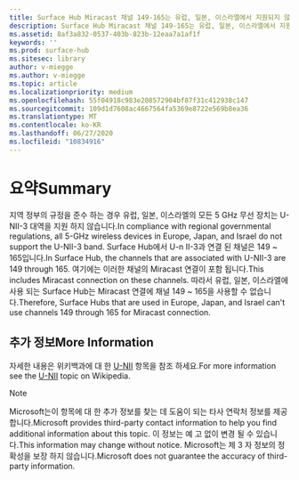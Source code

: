 ```yaml
---
title: Surface Hub Miracast 채널 149-165는 유럽, 일본, 이스라엘에서 지원되지 않음
description: Surface Hub Miracast 채널 149-165는 유럽, 일본, 이스라엘에서 지원되지 않음
ms.assetid: 8af3a832-0537-403b-823b-12eaa7a1af1f
keywords: ''
ms.prod: surface-hub
ms.sitesec: library
author: v-miegge
ms.author: v-miegge
ms.topic: article
ms.localizationpriority: medium
ms.openlocfilehash: 55f04918c983e208572904bf87f31c412938c147
ms.sourcegitcommit: 109d1d7608ac4667564fa5369e8722e569b8ea36
ms.translationtype: MT
ms.contentlocale: ko-KR
ms.lasthandoff: 06/27/2020
ms.locfileid: "10834916"
---
```

# <span data-ttu-id="db045-103">요약</span><span class="sxs-lookup"><span data-stu-id="db045-103">Summary</span></span>

<span data-ttu-id="db045-104">지역 정부의 규정을 준수 하는 경우 유럽, 일본, 이스라엘의 모든 5 GHz 무선 장치는 U-NII-3 대역을 지원 하지 않습니다.</span><span class="sxs-lookup"><span data-stu-id="db045-104">In compliance with regional governmental regulations, all 5-GHz wireless devices in Europe, Japan, and Israel do not support the U-NII-3 band.</span></span> <span data-ttu-id="db045-105">Surface Hub에서 U-n II-3과 연결 된 채널은 149 ~ 165입니다.</span><span class="sxs-lookup"><span data-stu-id="db045-105">In Surface Hub, the channels that are associated with U-NII-3 are 149 through 165.</span></span> <span data-ttu-id="db045-106">여기에는 이러한 채널의 Miracast 연결이 포함 됩니다.</span><span class="sxs-lookup"><span data-stu-id="db045-106">This includes Miracast connection on these channels.</span></span> <span data-ttu-id="db045-107">따라서 유럽, 일본, 이스라엘에 사용 되는 Surface Hub는 Miracast 연결에 채널 149 ~ 165을 사용할 수 없습니다.</span><span class="sxs-lookup"><span data-stu-id="db045-107">Therefore, Surface Hubs that are used in Europe, Japan, and Israel can't use channels 149 through 165 for Miracast connection.</span></span>

## <span data-ttu-id="db045-108">추가 정보</span><span class="sxs-lookup"><span data-stu-id="db045-108">More Information</span></span>

<span data-ttu-id="db045-109">자세한 내용은 위키백과에 대 한 [U-NII](https://en.wikipedia.org/wiki/U-NII) 항목을 참조 하세요.</span><span class="sxs-lookup"><span data-stu-id="db045-109">For more information see the [U-NII](https://en.wikipedia.org/wiki/U-NII) topic on Wikipedia.</span></span>

> [!NOTE]
> <span data-ttu-id="db045-110">Microsoft는이 항목에 대 한 추가 정보를 찾는 데 도움이 되는 타사 연락처 정보를 제공 합니다.</span><span class="sxs-lookup"><span data-stu-id="db045-110">Microsoft provides third-party contact information to help you find additional information about this topic.</span></span> <span data-ttu-id="db045-111">이 정보는 예 고 없이 변경 될 수 있습니다.</span><span class="sxs-lookup"><span data-stu-id="db045-111">This information may change without notice.</span></span> <span data-ttu-id="db045-112">Microsoft는 제 3 자 정보의 정확성을 보장 하지 않습니다.</span><span class="sxs-lookup"><span data-stu-id="db045-112">Microsoft does not guarantee the accuracy of third-party information.</span></span> 